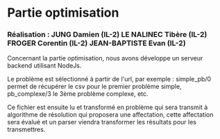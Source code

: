 # Partie optimisation

### Réalisation : JUNG Damien (IL-2) LE NALINEC Tibère (IL-2) FROGER Corentin (IL-2) JEAN-BAPTISTE Evan (IL-2)

Concernant la partie optimisation, nous avons développe un serveur backend utilisant NodeJs.

Le problème est sélectionné à partir de l'url, par exemple : simple_pb/0 permet de récupérer le csv pour le premier problème simple, pb_complexe/3 le 3ème problème complexe, etc.

Ce fichier est ensuite lu et transformé en problème qui sera transmit à algorithme de résolution qui proposera une affectation, cette affectation sera évalué et un parser viendra transformer les résultats pour les transmettres.


